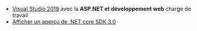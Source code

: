 * [Visual Studio 2019](https://visualstudio.microsoft.com/vs/) avec la **ASP.NET et développement web** charge de travail
* [Afficher un aperçu de .NET core SDK 3.0](https://dotnet.microsoft.com/download/dotnet-core/3.0)
